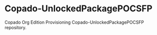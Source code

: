 # Copado-UnlockedPackagePOCSFP
Copado Org Edition Provisioning Copado-UnlockedPackagePOCSFP repository.
